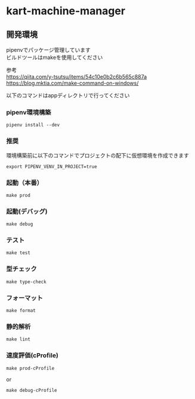 # kart-machine-manager

## 開発環境

pipenvでパッケージ管理しています  
ビルドツールはmakeを使用してください

参考  
https://qiita.com/y-tsutsu/items/54c10e0b2c6b565c887a  
https://blog.mktia.com/make-command-on-windows/

以下のコマンドはappディレクトリで行ってください

### pipenv環境構築
    pipenv install --dev

### 推奨
環境構築前に以下のコマンドでプロジェクトの配下に仮想環境を作成できます  
```
export PIPENV_VENV_IN_PROJECT=true
```

### 起動（本番）
    make prod

### 起動(デバッグ)
    make debug

### テスト
    make test

### 型チェック
    make type-check

### フォーマット
    make format

### 静的解析
    make lint

### 速度評価(cProfile)
    make prod-cProfile
or
```
make debug-cProfile
```